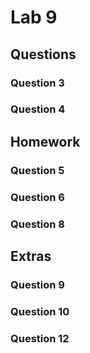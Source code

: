 # Lab 9

## Questions

### Question 3

### Question 4

## Homework

### Question 5

### Question 6

### Question 8

## Extras

### Question 9

### Question 10

### Question 12
